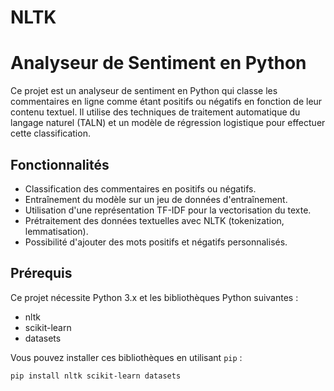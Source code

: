 # NLTK
# Analyseur de Sentiment en Python

Ce projet est un analyseur de sentiment en Python qui classe les commentaires en ligne comme étant positifs ou négatifs en fonction de leur contenu textuel.
Il utilise des techniques de traitement automatique du langage naturel (TALN) et un modèle de régression logistique pour effectuer cette classification.

## Fonctionnalités

- Classification des commentaires en positifs ou négatifs.
- Entraînement du modèle sur un jeu de données d'entraînement.
- Utilisation d'une représentation TF-IDF pour la vectorisation du texte.
- Prétraitement des données textuelles avec NLTK (tokenization, lemmatisation).
- Possibilité d'ajouter des mots positifs et négatifs personnalisés.

## Prérequis

Ce projet nécessite Python 3.x et les bibliothèques Python suivantes :
- nltk
- scikit-learn
- datasets

Vous pouvez installer ces bibliothèques en utilisant `pip` :

```bash
pip install nltk scikit-learn datasets
